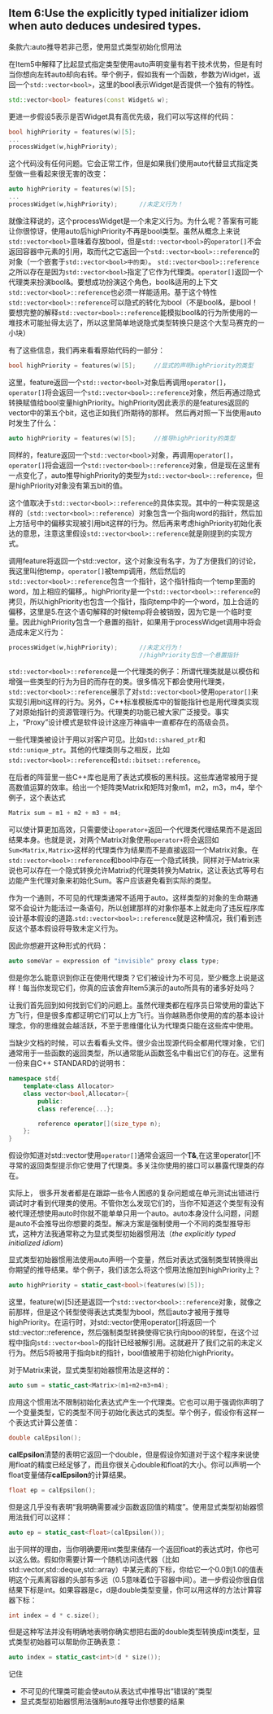 ## Item 6:Use the explicitly typed initializer idiom when auto deduces undesired types.
条款六:auto推导若非己愿，使用显式类型初始化惯用法

在Item5中解释了比起显式指定类型使用auto声明变量有若干技术优势，但是有时当你想向左转auto却向右转。举个例子，假如我有一个函数，参数为Widget，返回一个`std::vector<bool>`，这里的bool表示Widget是否提供一个独有的特性。
````cpp
std::vector<bool> features(const Widget& w);
````
更进一步假设5表示是否Widget具有高优先级，我们可以写这样的代码：
````cpp
bool highPriority = features(w)[5];
...
processWidget(w,highPriority);
````
这个代码没有任何问题。它会正常工作，但是如果我们使用auto代替显式指定类型做一些看起来很无害的改变：
````cpp
auto highPriority = features(w)[5];
...
processWidget(w,highPriority);		//未定义行为！
````
就像注释说的，这个processWidget是一个未定义行为。为什么呢？答案有可能让你很惊讶，使用auto后highPriority不再是bool类型。虽然从概念上来说`std::vector<bool>`意味着存放bool，但是`std::vector<bool>`的`operator[]`不会返回容器中元素的引用，取而代之它返回一个`std::vector<bool>::reference`的对象（一个嵌套于`std::vector<bool>中的类）`。
`std::vector<bool>::reference`之所以存在是因为`std::vector<bool>`指定了它作为代理类。`operator[]`返回一个代理类来扮演bool&。要想成功扮演这个角色，bool&适用的上下文`std::vector<bool>::reference`也必须一样能适用。基于这个特性`std::vector<bool>::reference`可以隐式的转化为bool（不是bool&，是bool！要想完整的解释`std::vector<bool>::reference`能模拟bool&的行为所使用的一堆技术可能扯得太远了，所以这里简单地说隐式类型转换只是这个大型马赛克的一小块）

有了这些信息，我们再来看看原始代码的一部分：
````cpp
bool highPriority = features(w)[5];     //显式的声明highPriority的类型
````
这里，feature返回一个`std::vector<bool>`对象后再调用`operator[]`，`operator[]`将会返回一个`std::vector<bool>::reference`对象，然后再通过隐式转换赋值给bool变量highPriority。highPriority因此表示的是features返回的vector中的第五个bit，这也正如我们所期待的那样。
然后再对照一下当使用auto时发生了什么：
````cpp
auto highPriority = features(w)[5];     //推导highPriority的类型
````
同样的，feature返回一个`std::vector<bool>`对象，再调用`operator[]`，`operator[]`将会返回一个`std::vector<bool>::reference`对象，但是现在这里有一点变化了，auto推导highPriority的类型为`std::vector<bool>::reference`，但是highPriority对象没有第五bit的值。

这个值取决于`std::vector<bool>::reference`的具体实现。其中的一种实现是这样的（`std::vector<bool>::reference`）对象包含一个指向word的指针，然后加上方括号中的偏移实现被引用bit这样的行为。然后再来考虑highPriority初始化表达的意思，注意这里假设`std::vector<bool>::reference`就是刚提到的实现方式。

调用feature将返回一个std::vector<bool>，这个对象没有名字，为了方便我们的讨论，我这里叫他temp，`operator[]`被temp调用，然后然后的`std::vector<bool>::reference`包含一个指针，这个指针指向一个temp里面的word，加上相应的偏移,。highPriority是一个`std::vector<bool>::reference`的拷贝，所以highPriority也包含一个指针，指向temp中的一个word，加上合适的偏移，这里是5.在这个语句解释的时候temp将会被销毁，因为它是一个临时变量。因此highPriority包含一个悬置的指针，如果用于processWidget调用中将会造成未定义行为：
````cpp
processWidget(w,highPriority);      //未定义行为！
                                    //highPriority包含一个悬置指针
````
`std::vector<bool>::reference`是一个代理类的例子：所谓代理类就是以模仿和增强一些类型的行为为目的而存在的类。很多情况下都会使用代理类，`std::vector<bool>::reference`展示了对`std::vector<bool>`使用`operator[]`来实现引用bit这样的行为。另外，C++标准模板库中的智能指针也是用代理类实现了对原始指针的资源管理行为。代理类的功能已被大家广泛接受。事实上，“Proxy”设计模式是软件设计这座万神庙中一直都存在的高级会员。

一些代理类被设计于用以对客户可见。比如`std::shared_ptr`和`std::unique_ptr`。其他的代理类则与之相反，比如`std::vector<bool>::reference`和`std::bitset::reference`。

在后者的阵营里一些C++库也是用了表达式模板的黑科技。这些库通常被用于提高数值运算的效率。给出一个矩阵类Matrix和矩阵对象m1，m2，m3，m4，举个例子，这个表达式
````cpp
Matrix sum = m1 + m2 + m3 + m4;
````
可以使计算更加高效，只需要使让`operator+`返回一个代理类代理结果而不是返回结果本身。也就是说，对两个Matrix对象使用`operator+`将会返回如`Sum<Matrix,Matrix>`这样的代理类作为结果而不是直接返回一个Matrix对象。在`std::vector<bool>::reference`和bool中存在一个隐式转换，同样对于Matrix来说也可以存在一个隐式转换允许Matrix的代理类转换为Matrix，这让表达式等号右边能产生代理对象来初始化Sum。客户应该避免看到实际的类型。

作为一个通则，不可见的代理类通常不适用于auto。这样类型的对象的生命期通常不会设计为能活过一条语句，所以创建那样的对象你基本上就走向了违反程序库设计基本假设的道路.`std::vector<bool>::reference`就是这种情况，我们看到违反这个基本假设将导致未定义行为。

因此你想避开这种形式的代码：
````cpp
auto someVar = expression of "invisible" proxy class type;
````
但是你怎么能意识到你正在使用代理类？它们被设计为不可见，至少概念上说是这样！每当你发现它们，你真的应该舍弃Item5演示的auto所具有的诸多好处吗？

让我们首先回到如何找到它们的问题上。虽然代理类都在程序员日常使用的雷达下方飞行，但是很多库都证明它们可以上方飞行。当你越熟悉你使用的库的基本设计理念，你的思维就会越活跃，不至于思维僵化认为代理类只能在这些库中使用。

当缺少文档的时候，可以去看看头文件。很少会出现源代码全都用代理对象，它们通常用于一些函数的返回类型，所以通常能从函数签名中看出它们的存在。这里有一份来自C++ STANDARD的说明书：
````cpp
namespace std{
    template<class Allocator>
    class vector<bool,Allocator>{
        public:
        class reference{...};

        reference operator[](size_type n);
    };
}
````
假设你知道对std::vector<T>使用`operator[]`通常会返回一个**T&**,在这里operator[]不寻常的返回类型提示你它使用了代理类。多关注你使用的接口可以暴露代理类的存在。

实际上， 很多开发者都是在跟踪一些令人困惑的复杂问题或在单元测试出错进行调试时才看到代理类的使用。不管你怎么发现它们的，当你不知道这个类型有没有被代理还想使用auto时你就不能单单只用一个auto。auto本身没什么问题，问题是auto不会推导出你想要的类型。解决方案是强制使用一个不同的类型推导形式，这种方法我通常称之为显式类型初始器惯用法（_the explicitly typed initialized idiom_)

显式类型初始器惯用法使用auto声明一个变量，然后对表达式强制类型转换得出你期望的推导结果。举个例子，我们该怎么将这个惯用法施加到highPriority上？
````cpp
auto highPriority = static_cast<bool>(features(w)[5]);
````
这里，feature(w)[5]还是返回一个`std::vector<bool>::reference`对象，就像之前那样，但是这个转型使得表达式类型为bool，然后auto才被用于推导highPriority。在运行时，对std::vector<bool>使用operator[]将返回一个std::vector<bool>::reference，然后强制类型转换使得它执行向bool的转型，在这个过程中指向`std::vector<bool>`的指针已经被解引用。这就避开了我们之前的未定义行为。然后5将被用于指向bit的指针，bool值被用于初始化highPriority。

对于Matrix来说，显式类型初始器惯用法是这样的：
````cpp
auto sum = static_cast<Matrix>(m1+m2+m3+m4);
````
应用这个惯用法不限制初始化表达式产生一个代理类。它也可以用于强调你声明了一个变量类型，它的类型不同于初始化表达式的类型。举个例子，假设你有这样一个表达式计算公差值：
````cpp
double calEpsilon();
````
**calEpsilon**清楚的表明它返回一个double，但是假设你知道对于这个程序来说使用float的精度已经足够了，而且你很关心double和float的大小。你可以声明一个float变量储存**calEpsilon**的计算结果。
````cpp
float ep = calEpsilon();
````
但是这几乎没有表明“我明确需要减少函数返回值的精度”。使用显式类型初始器惯用法我们可以这样：
````cpp
auto ep = static_cast<float>(calEpsilon());
````
出于同样的理由，当你明确要用int类型来储存一个返回float的表达式时，你也可以这么做。假如你需要计算一个随机访问迭代器（比如std::vector,std::deque,std::array）中某元素的下标，你给它一个0.0到1.0的值表明这个元素离容器的头部有多远（0.5意味着位于容器中间）。进一步假设你很自信结果下标是int。如果容器是c，d是double类型变量，你可以用这样的方法计算容器下标：
````cpp
int index = d * c.size();
````
但是这种写法并没有明确地表明你确实想把右面的double类型转换成int类型，显式类型初始器可以帮助你正确表意：
````cpp
auto index = static_cast<int>(d * size());
````

记住

+ 不可见的代理类可能会使auto从表达式中推导出“错误的”类型
+ 显式类型初始器惯用法强制auto推导出你想要的结果
